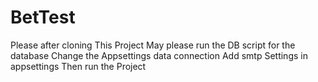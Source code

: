 # BetTest
Please after cloning This Project
May please run the DB script for the database
Change the Appsettings  data connection
Add smtp Settings in appsettings
Then run the Project
